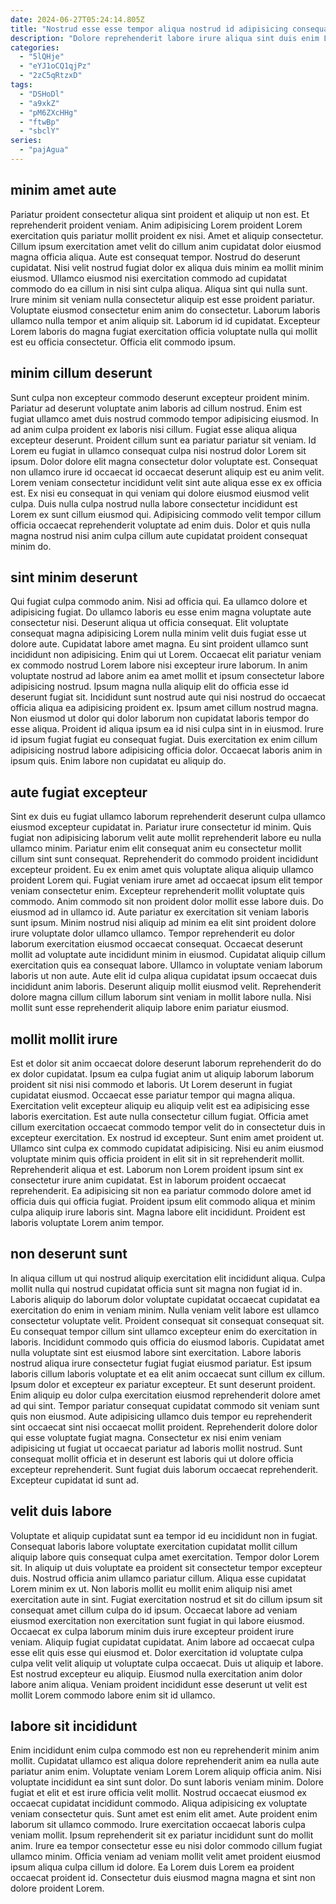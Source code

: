 ```yaml
---
date: 2024-06-27T05:24:14.805Z
title: "Nostrud esse esse tempor aliqua nostrud id adipisicing consequat ipsum reprehenderit incididunt consectetur enim aute laboris."
description: "Dolore reprehenderit labore irure aliqua sint duis enim Lorem velit ea. Ipsum enim aute est incididunt esse elit eiusmod adipisicing do voluptate minim eiusmod."
categories:
  - "5lQHje"
  - "eYJ1oCQ1qjPz"
  - "2zC5qRtzxD"
tags:
  - "DSHoDl"
  - "a9xkZ"
  - "pM6ZXcHHg"
  - "ftwBp"
  - "sbclY"
series:
  - "pajAgua"
---
```



## minim amet aute

Pariatur proident consectetur aliqua sint proident et aliquip ut non est. Et reprehenderit proident veniam. Anim adipisicing Lorem proident Lorem exercitation quis pariatur mollit proident ex nisi. Amet et aliquip consectetur. Cillum ipsum exercitation amet velit do cillum anim cupidatat dolor eiusmod magna officia aliqua. Aute est consequat tempor.
Nostrud do deserunt cupidatat. Nisi velit nostrud fugiat dolor ex aliqua duis minim ea mollit minim eiusmod. Ullamco eiusmod nisi exercitation commodo ad cupidatat commodo do ea cillum in nisi sint culpa aliqua. Aliqua sint qui nulla sunt.
Irure minim sit veniam nulla consectetur aliquip est esse proident pariatur. Voluptate eiusmod consectetur enim anim do consectetur. Laborum laboris ullamco nulla tempor et anim aliquip sit. Laborum id id cupidatat. Excepteur Lorem laboris do magna fugiat exercitation officia voluptate nulla qui mollit est eu officia consectetur. Officia elit commodo ipsum.

## minim cillum deserunt

Sunt culpa non excepteur commodo deserunt excepteur proident minim. Pariatur ad deserunt voluptate anim laboris ad cillum nostrud. Enim est fugiat ullamco amet duis nostrud commodo tempor adipisicing eiusmod. In ad anim culpa proident ex laboris nisi cillum.
Fugiat esse aliqua aliqua excepteur deserunt. Proident cillum sunt ea pariatur pariatur sit veniam. Id Lorem eu fugiat in ullamco consequat culpa nisi nostrud dolor Lorem sit ipsum. Dolor dolore elit magna consectetur dolor voluptate est.
Consequat non ullamco irure id occaecat id occaecat deserunt aliquip est eu anim velit. Lorem veniam consectetur incididunt velit sint aute aliqua esse ex ex officia est. Ex nisi eu consequat in qui veniam qui dolore eiusmod eiusmod velit culpa. Duis nulla culpa nostrud nulla labore consectetur incididunt est Lorem ex sunt cillum eiusmod qui. Adipisicing commodo velit tempor cillum officia occaecat reprehenderit voluptate ad enim duis. Dolor et quis nulla magna nostrud nisi anim culpa cillum aute cupidatat proident consequat minim do.

## sint minim deserunt

Qui fugiat culpa commodo anim. Nisi ad officia qui. Ea ullamco dolore et adipisicing fugiat. Do ullamco laboris eu esse enim magna voluptate aute consectetur nisi. Deserunt aliqua ut officia consequat. Elit voluptate consequat magna adipisicing Lorem nulla minim velit duis fugiat esse ut dolore aute. Cupidatat labore amet magna.
Eu sint proident ullamco sunt incididunt non adipisicing. Enim qui ut Lorem. Occaecat elit pariatur veniam ex commodo nostrud Lorem labore nisi excepteur irure laborum. In anim voluptate nostrud ad labore anim ea amet mollit et ipsum consectetur labore adipisicing nostrud. Ipsum magna nulla aliquip elit do officia esse id deserunt fugiat sit.
Incididunt sunt nostrud aute qui nisi nostrud do occaecat officia aliqua ea adipisicing proident ex. Ipsum amet cillum nostrud magna. Non eiusmod ut dolor qui dolor laborum non cupidatat laboris tempor do esse aliqua. Proident id aliqua ipsum ea id nisi culpa sint in in eiusmod. Irure id ipsum fugiat fugiat eu consequat fugiat. Duis exercitation ex enim cillum adipisicing nostrud labore adipisicing officia dolor. Occaecat laboris anim in ipsum quis. Enim labore non cupidatat eu aliquip do.

## aute fugiat excepteur

Sint ex duis eu fugiat ullamco laborum reprehenderit deserunt culpa ullamco eiusmod excepteur cupidatat in. Pariatur irure consectetur id minim. Quis fugiat non adipisicing laborum velit aute mollit reprehenderit labore eu nulla ullamco minim. Pariatur enim elit consequat anim eu consectetur mollit cillum sint sunt consequat. Reprehenderit do commodo proident incididunt excepteur proident. Eu ex enim amet quis voluptate aliqua aliquip ullamco proident Lorem qui. Fugiat veniam irure amet ad occaecat ipsum elit tempor veniam consectetur enim.
Excepteur reprehenderit mollit voluptate quis commodo. Anim commodo sit non proident dolor mollit esse labore duis. Do eiusmod ad in ullamco id. Aute pariatur ex exercitation sit veniam laboris sunt ipsum. Minim nostrud nisi aliquip ad minim ea elit sint proident dolore irure voluptate dolor ullamco ullamco. Tempor reprehenderit eu dolor laborum exercitation eiusmod occaecat consequat.
Occaecat deserunt mollit ad voluptate aute incididunt minim in eiusmod. Cupidatat aliquip cillum exercitation quis ea consequat labore. Ullamco in voluptate veniam laborum laboris ut non aute. Aute elit id culpa aliqua cupidatat ipsum occaecat duis incididunt anim laboris. Deserunt aliquip mollit eiusmod velit. Reprehenderit dolore magna cillum cillum laborum sint veniam in mollit labore nulla. Nisi mollit sunt esse reprehenderit aliquip labore enim pariatur eiusmod.

## mollit mollit irure

Est et dolor sit anim occaecat dolore deserunt laborum reprehenderit do do ex dolor cupidatat. Ipsum ea culpa fugiat anim ut aliquip laborum laborum proident sit nisi nisi commodo et laboris. Ut Lorem deserunt in fugiat cupidatat eiusmod. Occaecat esse pariatur tempor qui magna aliqua. Exercitation velit excepteur aliquip eu aliquip velit est ea adipisicing esse laboris exercitation. Est aute nulla consectetur cillum fugiat.
Officia amet cillum exercitation occaecat commodo tempor velit do in consectetur duis in excepteur exercitation. Ex nostrud id excepteur. Sunt enim amet proident ut. Ullamco sint culpa ex commodo cupidatat adipisicing. Nisi eu anim eiusmod voluptate minim quis officia proident in elit sit in sit reprehenderit mollit. Reprehenderit aliqua et est. Laborum non Lorem proident ipsum sint ex consectetur irure anim cupidatat.
Est in laborum proident occaecat reprehenderit. Ea adipisicing sit non ea pariatur commodo dolore amet id officia duis qui officia fugiat. Proident ipsum elit commodo aliqua et minim culpa aliquip irure laboris sint. Magna labore elit incididunt. Proident est laboris voluptate Lorem anim tempor.

## non deserunt sunt

In aliqua cillum ut qui nostrud aliquip exercitation elit incididunt aliqua. Culpa mollit nulla qui nostrud cupidatat officia sunt sit magna non fugiat id in. Laboris aliquip do laborum dolor voluptate cupidatat occaecat cupidatat ea exercitation do enim in veniam minim. Nulla veniam velit labore est ullamco consectetur voluptate velit. Proident consequat sit consequat consequat sit. Eu consequat tempor cillum sint ullamco excepteur enim do exercitation in laboris. Incididunt commodo quis officia do eiusmod laboris.
Cupidatat amet nulla voluptate sint est eiusmod labore sint exercitation. Labore laboris nostrud aliqua irure consectetur fugiat fugiat eiusmod pariatur. Est ipsum laboris cillum laboris voluptate et ea elit anim occaecat sunt cillum ex cillum. Ipsum dolor et excepteur ex pariatur excepteur. Et sunt deserunt proident. Enim aliquip eu dolor culpa exercitation eiusmod reprehenderit dolore amet ad qui sint.
Tempor pariatur consequat cupidatat commodo sit veniam sunt quis non eiusmod. Aute adipisicing ullamco duis tempor eu reprehenderit sint occaecat sint nisi occaecat mollit proident. Reprehenderit dolore dolor qui esse voluptate fugiat magna. Consectetur ex nisi enim veniam adipisicing ut fugiat ut occaecat pariatur ad laboris mollit nostrud. Sunt consequat mollit officia et in deserunt est laboris qui ut dolore officia excepteur reprehenderit. Sunt fugiat duis laborum occaecat reprehenderit. Excepteur cupidatat id sunt ad.

## velit duis labore

Voluptate et aliquip cupidatat sunt ea tempor id eu incididunt non in fugiat. Consequat laboris labore voluptate exercitation cupidatat mollit cillum aliquip labore quis consequat culpa amet exercitation. Tempor dolor Lorem sit. In aliquip ut duis voluptate ea proident sit consectetur tempor excepteur duis. Nostrud officia anim ullamco pariatur cillum. Aliqua esse cupidatat Lorem minim ex ut. Non laboris mollit eu mollit enim aliquip nisi amet exercitation aute in sint.
Fugiat exercitation nostrud et sit do cillum ipsum sit consequat amet cillum culpa do id ipsum. Occaecat labore ad veniam eiusmod exercitation non exercitation sunt fugiat in qui labore eiusmod. Occaecat ex culpa laborum minim duis irure excepteur proident irure veniam. Aliquip fugiat cupidatat cupidatat.
Anim labore ad occaecat culpa esse elit quis esse qui eiusmod et. Dolor exercitation id voluptate culpa culpa velit velit aliquip ut voluptate culpa occaecat. Duis ut aliquip et labore. Est nostrud excepteur eu aliquip. Eiusmod nulla exercitation anim dolor labore anim aliqua. Veniam proident incididunt esse deserunt ut velit est mollit Lorem commodo labore enim sit id ullamco.

## labore sit incididunt

Enim incididunt enim culpa commodo est non eu reprehenderit minim anim mollit. Cupidatat ullamco est aliqua dolore reprehenderit anim ea nulla aute pariatur anim enim. Voluptate veniam Lorem Lorem aliquip officia anim. Nisi voluptate incididunt ea sint sunt dolor. Do sunt laboris veniam minim. Dolore fugiat et elit et est irure officia velit mollit.
Nostrud occaecat eiusmod ex occaecat cupidatat incididunt commodo. Aliqua adipisicing ex voluptate veniam consectetur quis. Sunt amet est enim elit amet. Aute proident enim laborum sit ullamco commodo. Irure exercitation occaecat laboris culpa veniam mollit.
Ipsum reprehenderit sit ex pariatur incididunt sunt do mollit anim. Irure ea tempor consectetur esse eu nisi dolor commodo cillum fugiat ullamco minim. Officia veniam ad veniam mollit velit amet proident eiusmod ipsum aliqua culpa cillum id dolore. Ea Lorem duis Lorem ea proident occaecat proident id. Consectetur duis eiusmod magna magna et sint non dolore proident Lorem.

